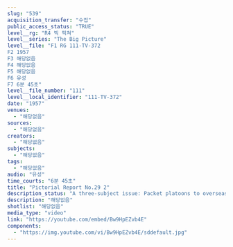 ```yaml
---
slug: "539"
acquisition_transfer: "수집"
public_access_status: "TRUE"
level__rg: "R4 빅 픽쳐"
level__series: "The Big Picture"
level__file: "F1 RG 111-TV-372
F2 1957
F3 해당없음
F4 해당없음
F5 해당없음
F6 유성
F7 6분 45초"
level__file_number: "111"
level__local_identifier: "111-TV-372"
date: "1957"
venues: 
  - "해당없음"
sources: 
  - "해당없음"
creators: 
  - "해당없음"
subjects: 
  - "해당없음"
tags: 
  - "해당없음"
audio: "유성"
time_courts: "6분 45초"
title: "Pictorial Report No.29 2"
description_status: "A three-subject issue: Packet platoons to overseas areas; Special Forces training on Okinawa; retirement services for the Army mule at Fort Carson, Colo."
description: "해당없음"
shotlist: "해당없음"
media_type: "video"
link: "https://youtube.com/embed/Bw9HpEZvb4E"
components: 
  - "https://img.youtube.com/vi/Bw9HpEZvb4E/sddefault.jpg"
---
```

